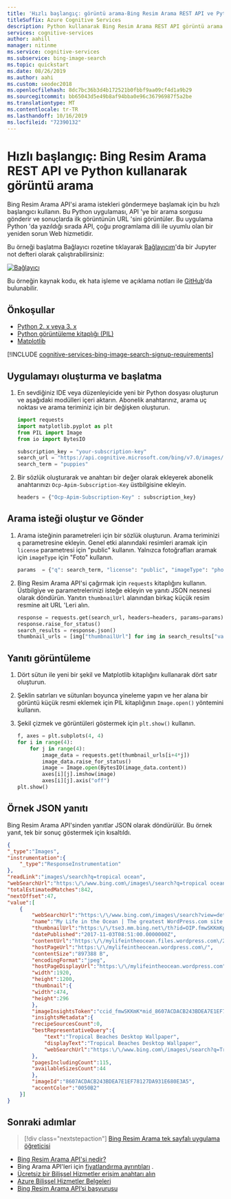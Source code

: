 ```yaml
---
title: 'Hızlı başlangıç: görüntü arama-Bing Resim Arama REST API ve Python'
titleSuffix: Azure Cognitive Services
description: Python kullanarak Bing Resim Arama REST API görüntü arama istekleri göndermek ve JSON yanıtlarını almak için bu hızlı başlangıcı kullanın.
services: cognitive-services
author: aahill
manager: nitinme
ms.service: cognitive-services
ms.subservice: bing-image-search
ms.topic: quickstart
ms.date: 08/26/2019
ms.author: aahi
ms.custom: seodec2018
ms.openlocfilehash: 8dc7bc36b3d4b172521b0fbbf9aa09cf4d1a9b29
ms.sourcegitcommit: bb65043d5e49b8af94bba0e96c36796987f5a2be
ms.translationtype: MT
ms.contentlocale: tr-TR
ms.lasthandoff: 10/16/2019
ms.locfileid: "72390132"
---
```

# <a name="quickstart-search-for-images-using-the-bing-image-search-rest-api-and-python"></a>Hızlı başlangıç: Bing Resim Arama REST API ve Python kullanarak görüntü arama

Bing Resim Arama API'si arama istekleri göndermeye başlamak için bu hızlı başlangıcı kullanın. Bu Python uygulaması, API 'ye bir arama sorgusu gönderir ve sonuçlarda ilk görüntünün URL 'sini görüntüler. Bu uygulama Python 'da yazıldığı sırada API, çoğu programlama dili ile uyumlu olan bir yeniden sorun Web hizmetidir.

Bu örneği başlatma Bağlayıcı rozetine tıklayarak [Bağlayıcım](https://mybinder.org)'da bir Jupyter not defteri olarak çalıştırabilirsiniz:

[![Bağlayıcı](https://mybinder.org/badge.svg)](https://mybinder.org/v2/gh/Microsoft/cognitive-services-notebooks/master?filepath=BingImageSearchAPI.ipynb)


Bu örneğin kaynak kodu, ek hata işleme ve açıklama notları ile [GitHub](https://github.com/Azure-Samples/cognitive-services-REST-api-samples/blob/master/python/Search/BingImageSearchv7.py)’da bulunabilir.


## <a name="prerequisites"></a>Önkoşullar

* [Python 2. x veya 3. x](https://www.python.org/)
* [Python görüntüleme kitaplığı (PIL)](https://pillow.readthedocs.io/en/stable/index.html)
* [Matplotlib](https://matplotlib.org/) 

[!INCLUDE [cognitive-services-bing-image-search-signup-requirements](../../../../includes/cognitive-services-bing-image-search-signup-requirements.md)]

## <a name="create-and-initialize-the-application"></a>Uygulamayı oluşturma ve başlatma

1. En sevdiğiniz IDE veya düzenleyicide yeni bir Python dosyası oluşturun ve aşağıdaki modülleri içeri aktarın. Abonelik anahtarınız, arama uç noktası ve arama teriminiz için bir değişken oluşturun.

    ```python
    import requests
    import matplotlib.pyplot as plt
    from PIL import Image
    from io import BytesIO
    
    subscription_key = "your-subscription-key"
    search_url = "https://api.cognitive.microsoft.com/bing/v7.0/images/search"
    search_term = "puppies"
    ```

2. Bir sözlük oluşturarak ve anahtarı bir değer olarak ekleyerek abonelik anahtarınızı `Ocp-Apim-Subscription-Key` üstbilgisine ekleyin. 

    ```python
    headers = {"Ocp-Apim-Subscription-Key" : subscription_key}
    ```

## <a name="create-and-send-a-search-request"></a>Arama isteği oluştur ve Gönder

1. Arama isteğinin parametreleri için bir sözlük oluşturun. Arama teriminizi `q` parametresine ekleyin. Genel etki alanındaki resimleri aramak için `license` parametresi için "public" kullanın. Yalnızca fotoğrafları aramak için `imageType` için "Foto" kullanın.

    ```python
    params  = {"q": search_term, "license": "public", "imageType": "photo"}
    ```

2. Bing Resim Arama API'si çağırmak için `requests` kitaplığını kullanın. Üstbilgiye ve parametrelerinizi isteğe ekleyin ve yanıtı JSON nesnesi olarak döndürün. Yanıtın `thumbnailUrl` alanından birkaç küçük resim resmine ait URL 'Leri alın.

    ```python
    response = requests.get(search_url, headers=headers, params=params)
    response.raise_for_status()
    search_results = response.json()
    thumbnail_urls = [img["thumbnailUrl"] for img in search_results["value"][:16]]
    ```

## <a name="view-the-response"></a>Yanıtı görüntüleme

1. Dört sütun ile yeni bir şekil ve Matplotlib kitaplığını kullanarak dört satır oluşturun. 

2. Şeklin satırları ve sütunları boyunca yineleme yapın ve her alana bir görüntü küçük resmi eklemek için PIL kitaplığının `Image.open()` yöntemini kullanın. 

3. Şekil çizmek ve görüntüleri göstermek için `plt.show()` kullanın.

    ```python
    f, axes = plt.subplots(4, 4)
    for i in range(4):
        for j in range(4):
            image_data = requests.get(thumbnail_urls[i+4*j])
            image_data.raise_for_status()
            image = Image.open(BytesIO(image_data.content))        
            axes[i][j].imshow(image)
            axes[i][j].axis("off")
    plt.show()
    ```


## <a name="example-json-response"></a>Örnek JSON yanıtı

Bing Resim Arama API'sinden yanıtlar JSON olarak döndürülür. Bu örnek yanıt, tek bir sonuç göstermek için kısaltıldı.

```json
{
"_type":"Images",
"instrumentation":{
    "_type":"ResponseInstrumentation"
},
"readLink":"images\/search?q=tropical ocean",
"webSearchUrl":"https:\/\/www.bing.com\/images\/search?q=tropical ocean&FORM=OIIARP",
"totalEstimatedMatches":842,
"nextOffset":47,
"value":[
    {
        "webSearchUrl":"https:\/\/www.bing.com\/images\/search?view=detailv2&FORM=OIIRPO&q=tropical+ocean&id=8607ACDACB243BDEA7E1EF78127DA931E680E3A5&simid=608027248313960152",
        "name":"My Life in the Ocean | The greatest WordPress.com site in ...",
        "thumbnailUrl":"https:\/\/tse3.mm.bing.net\/th?id=OIP.fmwSKKmKpmZtJiBDps1kLAHaEo&pid=Api",
        "datePublished":"2017-11-03T08:51:00.0000000Z",
        "contentUrl":"https:\/\/mylifeintheocean.files.wordpress.com\/2012\/11\/tropical-ocean-wallpaper-1920x12003.jpg",
        "hostPageUrl":"https:\/\/mylifeintheocean.wordpress.com\/",
        "contentSize":"897388 B",
        "encodingFormat":"jpeg",
        "hostPageDisplayUrl":"https:\/\/mylifeintheocean.wordpress.com",
        "width":1920,
        "height":1200,
        "thumbnail":{
        "width":474,
        "height":296
        },
        "imageInsightsToken":"ccid_fmwSKKmK*mid_8607ACDACB243BDEA7E1EF78127DA931E680E3A5*simid_608027248313960152*thid_OIP.fmwSKKmKpmZtJiBDps1kLAHaEo",
        "insightsMetadata":{
        "recipeSourcesCount":0,
        "bestRepresentativeQuery":{
            "text":"Tropical Beaches Desktop Wallpaper",
            "displayText":"Tropical Beaches Desktop Wallpaper",
            "webSearchUrl":"https:\/\/www.bing.com\/images\/search?q=Tropical+Beaches+Desktop+Wallpaper&id=8607ACDACB243BDEA7E1EF78127DA931E680E3A5&FORM=IDBQDM"
        },
        "pagesIncludingCount":115,
        "availableSizesCount":44
        },
        "imageId":"8607ACDACB243BDEA7E1EF78127DA931E680E3A5",
        "accentColor":"0050B2"
    }]
}
```

## <a name="next-steps"></a>Sonraki adımlar

> [!div class="nextstepaction"]
> [Bing Resim Arama tek sayfalı uygulama öğreticisi](../tutorial-bing-image-search-single-page-app.md)

* [Bing Resim Arama API'si nedir?](../overview.md)  
* Bing Arama API'leri için [fiyatlandırma ayrıntıları](https://azure.microsoft.com/pricing/details/cognitive-services/search-api/) . 
* [Ücretsiz bir Bilişsel Hizmetler erişim anahtarı alın](https://azure.microsoft.com/try/cognitive-services/?api=bing-image-search-api)  
* [Azure Bilişsel Hizmetler Belgeleri](https://docs.microsoft.com/azure/cognitive-services)
* [Bing Resim Arama API’si başvurusu](https://docs.microsoft.com/rest/api/cognitiveservices-bingsearch/bing-images-api-v7-reference)
